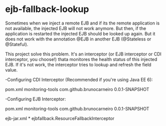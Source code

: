 # ejb-fallback-lookup
Sometimes when we inject a remote EJB and if its the remote application is not available, the injected EJB will not work anymore.
But then, if the application is restarted the injected EJB should be looked up again. But it does not work with the annotation @EJB in another EJB (@Stateless or @Stateful).

This project solve this problem. It's an interceptor (or EJB interceptor or CDI interceptor, you choose!) thata monitores the health status of this injected EJB. If it's not work, the interceptor tries to lookup and refresh the field value.

-Configuring CDI Interceptor (Recommended if you're using Java EE 6):

  pom.xml
    <dependency>
      <artifactId>monitoring-tools</artifactId>
      <groupId>com.github.brunocarneiro</groupId>
      <version>0.0.1-SNAPSHOT</version>
    </dependency>

-Configuring EJB Interceptor:

  pom.xml
    <dependency>
      <artifactId>monitoring-tools</artifactId>
      <groupId>com.github.brunocarneiro</groupId>
      <version>0.0.1-SNAPSHOT</version>
    </dependency>
  
  ejb-jar.xml
    <assembly-descriptor>
  		<interceptor-binding>
  			<ejb-name>*</ejb-name>
  			<interceptor-class>ejbfallback.ResourceFallbackInterceptor</interceptor-class>
  		</interceptor-binding>
  	</assembly-descriptor>
